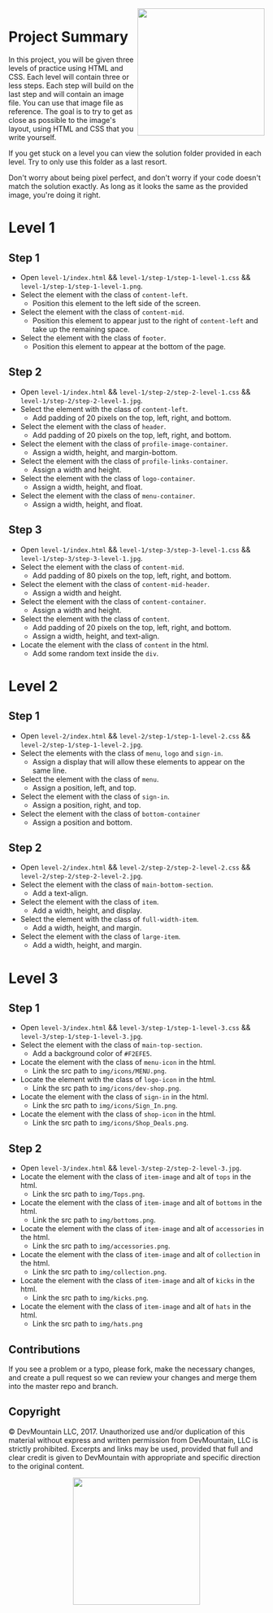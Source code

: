 <img src="https://devmounta.in/img/logowhiteblue.png" width="250" align="right">

# Project Summary

In this project, you will be given three levels of practice using HTML and CSS. Each level will contain three or less steps. Each step will build on the last step and will contain an image file. You can use that image file as reference. The goal is to try to get as close as possible to the image's layout, using HTML and CSS that you write yourself.

If you get stuck on a level you can view the solution folder provided in each level. Try to only use this folder as a last resort.

Don't worry about being pixel perfect, and don't worry if your code doesn't match the solution exactly. As long as it looks the same as the provided image, you're doing it right.

# Level 1

## Step 1

* Open `level-1/index.html` && `level-1/step-1/step-1-level-1.css` && `level-1/step-1/step-1-level-1.png`.
* Select the element with the class of `content-left`.
  * Position this element to the left side of the screen.
* Select the element with the class of `content-mid`.
  * Position this element to appear just to the right of `content-left` and take up the remaining space.
* Select the element with the class of `footer`.
  * Position this element to appear at the bottom of the page.

## Step 2

* Open `level-1/index.html` && `level-1/step-2/step-2-level-1.css` && `level-1/step-2/step-2-level-1.jpg`.
* Select the element with the class of `content-left`.
  * Add padding of 20 pixels on the top, left, right, and bottom.
* Select the element with the class of `header`.
  * Add padding of 20 pixels on the top, left, right, and bottom.
* Select the element with the class of `profile-image-container`.
  * Assign a width, height, and margin-bottom.
* Select the element with the class of `profile-links-container`.
  * Assign a width and height.
* Select the element with the class of `logo-container`.
  * Assign a width, height, and float.
* Select the element with the class of `menu-container`.
  * Assign a width, height, and float.

## Step 3

* Open `level-1/index.html` && `level-1/step-3/step-3-level-1.css` && `level-1/step-3/step-3-level-1.jpg`.
* Select the element with the class of `content-mid`.
  * Add padding of 80 pixels on the top, left, right, and bottom.
* Select the element with the class of `content-mid-header`.
  * Assign a width and height.
* Select the element with the class of `content-container`.
  * Assign a width and height.
* Select the element with the class of `content`.
  * Add padding of 20 pixels on the top, left, right, and bottom.
  * Assign a width, height, and text-align.
* Locate the element with the class of `content` in the html.
  * Add some random text inside the `div`.

# Level 2

## Step 1

* Open `level-2/index.html` && `level-2/step-1/step-1-level-2.css` && `level-2/step-1/step-1-level-2.jpg`.
* Select the elements with the class of `menu`, `logo` and `sign-in`.
  * Assign a display that will allow these elements to appear on the same line.
* Select the element with the class of `menu`.
  * Assign a position, left, and top.
* Select the element with the class of `sign-in`.
  * Assign a position, right, and top.
* Select the element with the class of `bottom-container`
  * Assign a position and bottom.

## Step 2

* Open `level-2/index.html` && `level-2/step-2/step-2-level-2.css` && `level-2/step-2/step-2-level-2.jpg`.
* Select the element with the class of `main-bottom-section`.
  * Add a text-align.
* Select the element with the class of `item`.
  * Add a width, height, and display.
* Select the element with the class of `full-width-item`.
  * Add a width, height, and margin.
* Select the element with the class of `large-item`.
  * Add a width, height, and margin.

# Level 3

## Step 1

* Open `level-3/index.html` && `level-3/step-1/step-1-level-3.css` && `level-3/step-1/step-1-level-3.jpg`.
* Select the element with the class of `main-top-section`.
  * Add a background color of `#F2EFE5`.
* Locate the element with the class of `menu-icon` in the html.
  * Link the src path to `img/icons/MENU.png`.
* Locate the element with the class of `logo-icon` in the html.
  * Link the src path to `img/icons/dev-shop.png`.
* Locate the element with the class of `sign-in` in the html.
  * Link the src path to `img/icons/Sign_In.png`.
* Locate the element with the class of `shop-icon` in the html.
  * Link the src path to `img/icons/Shop_Deals.png`.

## Step 2

* Open `level-3/index.html` && `level-3/step-2/step-2-level-3.jpg`.
* Locate the element with the class of `item-image` and alt of `tops` in the html.
  * Link the src path to `img/Tops.png`.
* Locate the element with the class of `item-image` and alt of `bottoms` in the html.
  * Link the src path to `img/bottoms.png`.
* Locate the element with the class of `item-image` and alt of `accessories` in the html.
  * Link the src path to `img/accessories.png`.
* Locate the element with the class of `item-image` and alt of `collection` in the html.
  * Link the src path to `img/collection.png`.
* Locate the element with the class of `item-image` and alt of `kicks` in the html.
  * Link the src path to `img/kicks.png`.
* Locate the element with the class of `item-image` and alt of `hats` in the html.
  * Link the src path to `img/hats.png`

## Contributions

If you see a problem or a typo, please fork, make the necessary changes, and create a pull request so we can review your changes and merge them into the master repo and branch.

## Copyright

© DevMountain LLC, 2017. Unauthorized use and/or duplication of this material without express and written permission from DevMountain, LLC is strictly prohibited. Excerpts and links may be used, provided that full and clear credit is given to DevMountain with appropriate and specific direction to the original content.

<p align="center">
<img src="https://devmounta.in/img/logowhiteblue.png" width="250">
</p>
